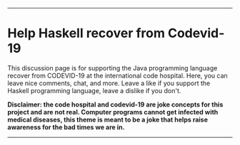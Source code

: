 ***

# Help Haskell recover from Codevid-19

This discussion page is for supporting the Java programming language recover from CODEVID-19 at the international code hospital. Here, you can leave nice comments, chat, and more. Leave a like if you support the Haskell programming language, leave a dislike if you don't.

**Disclaimer: the code hospital and codevid-19 are joke concepts for this project and are not real. Computer programs cannot get infected with medical diseases, this theme is meant to be a joke that helps raise awareness for the bad times we are in.**

***
